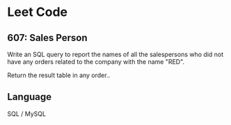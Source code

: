 # Leet Code

## 607: Sales Person

Write an SQL query to report the names of all the salespersons who did not have any orders related to the company with the name "RED".

Return the result table in any order..

## Language
SQL / MySQL
